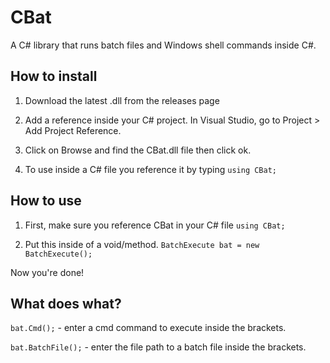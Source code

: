 # CBat
A C# library that runs batch files and Windows shell commands inside C#.
## How to install
1. Download the latest .dll from the releases page

2. Add a reference inside your C# project. In Visual Studio, go to Project > Add Project Reference.

3. Click on Browse and find the CBat.dll file then click ok.

4. To use inside a C# file you reference it by typing ` using CBat; `

## How to use
1. First, make sure you reference CBat in your C# file ` using CBat; `

2. Put this inside of a void/method. ` BatchExecute bat = new BatchExecute(); `

Now you're done!

## What does what?
`bat.Cmd();` - enter a cmd command to execute inside the brackets.

`bat.BatchFile();` - enter the file path to a batch file inside the brackets.
